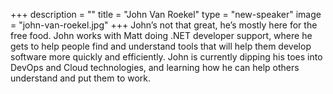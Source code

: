 +++
description = ""
title = "John Van Roekel"
type = "new-speaker"
image = "john-van-roekel.jpg"
+++
John’s not that great, he’s mostly here for the free food. John works with Matt doing .NET developer support, where he gets to help people find and understand tools that will help them develop software more quickly and efficiently. John is currently dipping his toes into DevOps and Cloud technologies, and learning how he can help others understand and put them to work.